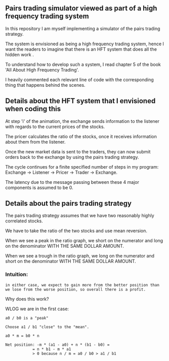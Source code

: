 ## Pairs trading simulator viewed as part of a high frequency trading system

In this repository I am myself implementing a simulator of the pairs trading strategy. 

The system is envisioned as being a high frequency trading system, hence I want the readers to imagine that there is an HFT system that does all the hidden work .

To understand how to develop such a system, I read chapter 5 of the book 'All About High Frequency Trading'.

I heavily commented each relevant line of code with the corresponding thing that happens behind the scenes.

## Details about the HFT system that I envisioned when coding this

At step 'i' of the animation, the exchange sends information to the listener with regards to the current prices of the stocks.

The pricer calculates the ratio of the stocks, once it receives information about them from the listener.

Once the new market data is sent to the traders, they can now submit orders back to the exchange by using the pairs trading strategy.

The cycle continues for a finite specified number of steps in my program: Exchange -> Listener -> Pricer -> Trader -> Exchange.

The latency due to the message passing between these 4 major components is assumed to be 0.


## Details about the pairs trading strategy 

The pairs trading strategy assumes that we have two reasonably highly correlated stocks.

We have to take the ratio of the two stocks and use mean reversion.

When we see a peak in the ratio graph, we short on the numerator and long on the denominator WITH THE SAME DOLLAR AMOUNT.

When we see a trough in the ratio graph, we long on the numerator and short on the denominator WITH THE SAME DOLLAR AMOUNT.

### Intuition:
    in either case, we expect to gain more from the better position than we lose from the worse position, so overall there is a profit.

Why does this work?

WLOG we are in the first case:

    a0 / b0 is a "peak"
    
    Choose a1 / b1 "close" to the "mean".
    
    a0 * m = b0 * n
    
    Net position: -m * (a1 - a0) + n * (b1 - b0) =
                = n * b1 - m * a1 
                > 0 because n / m = a0 / b0 > a1 / b1

